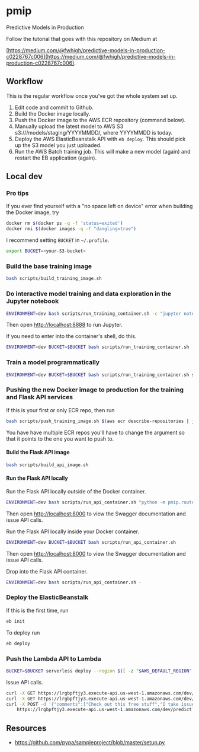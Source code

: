 # pmip

Predictive Models in Production

Follow the tutorial that goes with this repository on Medium at

[https://medium.com/@fwhigh/predictive-models-in-production-c0228767c006](https://medium.com/@fwhigh/predictive-models-in-production-c0228767c006).

## Workflow

This is the regular workflow once you've got the whole system set up.

1. Edit code and commit to Github.
1. Build the Docker image locally.
1. Push the Docker image to the AWS ECR repository (command below).
1. Manually upload the latest model to AWS S3 s3://<your-S3-bucket>/models/staging/YYYYMMDD/, where YYYYMMDD is today.
1. Deploy the AWS ElasticBeanstalk API with `eb deploy`. This should pick up the S3 model you just uploaded.
1. Run the AWS Batch training job. This will make a new model (again) and restart the EB application (again).

## Local dev

### Pro tips

If you ever find yourself with a "no space left on device" error when building the Docker image, try

```bash
docker rm $(docker ps -q -f 'status=exited')
docker rmi $(docker images -q -f "dangling=true")
```

I recommend setting `BUCKET` in `~/.profile`.

```bash
export BUCKET=<your-S3-bucket>
```

### Build the base training image

```bash
bash scripts/build_training_image.sh
```

### Do interactive model training and data exploration in the Jupyter notebook

```bash
ENVIRONMENT=dev bash scripts/run_training_container.sh -c "jupyter notebook notebooks/ --allow-root --ip=0.0.0.0 --port=8888 --no-browser"
```

Then open [http://localhost:8888](http://localhost:8888) to run Jupyter.

If you need to enter into the container's shell, do this.

```bash
ENVIRONMENT=dev BUCKET=$BUCKET bash scripts/run_training_container.sh -
```

### Train a model programmatically

```bash
ENVIRONMENT=dev BUCKET=$BUCKET bash scripts/run_training_container.sh scripts/train.sh
```

### Pushing the new Docker image to production for the training and Flask API services

If this is your first or only ECR repo, then run

```bash
bash scripts/push_training_image.sh $(aws ecr describe-repositories | jq -r '.repositories[0].repositoryUri')
```

You have have multiple ECR repos you'll have to change the argument so that it points to the one you want to push to. 

#### Build the Flask API image

```bash
bash scripts/build_api_image.sh
```

#### Run the Flask API locally 

Run the Flask API locally outside of the Docker container.

```bash
ENVIRONMENT=dev bash scripts/run_api_container.sh "python -m pmip.routes"
```

Then open [http://localhost:8000](http://localhost:8000) to view the Swagger documentation and issue API calls.

Run the Flask API locally inside your Docker container.

```bash
ENVIRONMENT=dev BUCKET=$BUCKET bash scripts/run_api_container.sh
```

Then open [http://localhost:8000](http://localhost:8000) to view the Swagger documentation and issue API calls.

Drop into the Flask API container.

```bash
ENVIRONMENT=dev bash scripts/run_api_container.sh -
```

### Deploy the ElasticBeanstalk 

If this is the first time, run

```bash
eb init
```

To deploy run

```bash
eb deploy
```

### Push the Lambda API to Lambda

```bash
BUCKET=$BUCKET serverless deploy --region $([ -z "$AWS_DEFAULT_REGION" ] && aws configure get region || echo "$AWS_DEFAULT_REGION")
``` 

Issue API calls.

```bash
curl -X GET https://lrgbpftjy3.execute-api.us-west-1.amazonaws.com/dev/healthcheck
curl -X GET https://lrgbpftjy3.execute-api.us-west-1.amazonaws.com/dev/model-info
curl -X POST -d '{"comments":["Check out this free stuff","I take issue with your characterization"]}' \
    https://lrgbpftjy3.execute-api.us-west-1.amazonaws.com/dev/predict?flavor=class
```

## Resources

* https://github.com/pypa/sampleproject/blob/master/setup.py

